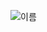 ![이름](https://user-images.githubusercontent.com/100391405/168556617-9d179d6d-1973-4150-a3bb-7812bc46eb3a.png)
